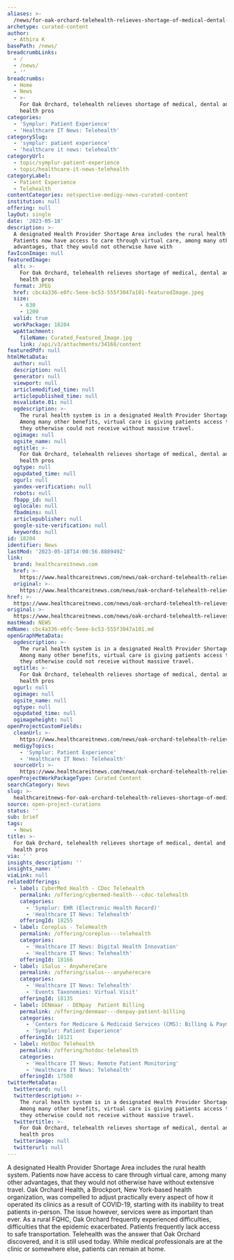 ```yaml
---
aliases: >-
  /news/for-oak-orchard-telehealth-relieves-shortage-of-medical-dental-and-mental-health-pros
archetype: curated-content
author:
  - Athira K
basePath: /news/
breadcrumbLinks:
  - /
  - /news/
  - ''
breadcrumbs:
  - Home
  - News
  - >-
    For Oak Orchard, telehealth relieves shortage of medical, dental and mental
    health pros
categories:
  - 'Symplur: Patient Experience'
  - 'Healthcare IT News: Telehealth'
categorySlug:
  - 'symplur: patient experience'
  - 'healthcare it news: telehealth'
categoryUrl:
  - topic/symplur-patient-experience
  - topic/healthcare-it-news-telehealth
categoryLabel:
  - Patient Experience
  - Telehealth
contentCategories: netspective-medigy-news-curated-content
institution: null
offering: null
layOut: single
date: '2023-05-18'
description: >-
  A designated Health Provider Shortage Area includes the rural health system.
  Patients now have access to care through virtual care, among many other
  advantages, that they would not otherwise have with
favIconImage: null
featuredImage:
  alt: >-
    For Oak Orchard, telehealth relieves shortage of medical, dental and mental
    health pros
  format: JPEG
  href: cbc4a336-e0fc-5eee-bc53-555f3047a101-featuredImage.jpeg
  size:
    - 630
    - 1200
  valid: true
  workPackage: 18204
  wpAttachment:
    fileName: Curated_Featured_Image.jpg
    link: /api/v3/attachments/34168/content
featuredPdf: null
htmlMetaData:
  author: null
  description: null
  generator: null
  viewport: null
  articlemodified_time: null
  articlepublished_time: null
  msvalidate.01: null
  ogdescription: >-
    The rural health system is in a designated Health Provider Shortage Area.
    Among many other benefits, virtual care is giving patients access to care
    they otherwise could not receive without massive travel.
  ogimage: null
  ogsite_name: null
  ogtitle: >-
    For Oak Orchard, telehealth relieves shortage of medical, dental and mental
    health pros
  ogtype: null
  ogupdated_time: null
  ogurl: null
  yandex-verification: null
  robots: null
  fbapp_id: null
  oglocale: null
  fbadmins: null
  articlepublisher: null
  google-site-verification: null
  keywords: null
id: 18204
identifier: News
lastMod: '2023-05-18T14:00:56.888949Z'
link:
  brand: healthcareitnews.com
  href: >-
    https://www.healthcareitnews.com/news/oak-orchard-telehealth-relieves-shortage-medical-dental-and-mental-health-pros
  original: >-
    https://www.healthcareitnews.com/news/oak-orchard-telehealth-relieves-shortage-medical-dental-and-mental-health-pros
href: >-
  https://www.healthcareitnews.com/news/oak-orchard-telehealth-relieves-shortage-medical-dental-and-mental-health-pros
original: >-
  https://www.healthcareitnews.com/news/oak-orchard-telehealth-relieves-shortage-medical-dental-and-mental-health-pros
mastHead: NEWS
mdName: cbc4a336-e0fc-5eee-bc53-555f3047a101.md
openGraphMetaData:
  ogdescription: >-
    The rural health system is in a designated Health Provider Shortage Area.
    Among many other benefits, virtual care is giving patients access to care
    they otherwise could not receive without massive travel.
  ogtitle: >-
    For Oak Orchard, telehealth relieves shortage of medical, dental and mental
    health pros
  ogurl: null
  ogimage: null
  ogsite_name: null
  ogtype: null
  ogupdated_time: null
  ogimageheight: null
openProjectCustomFields:
  cleanUrl: >-
    https://www.healthcareitnews.com/news/oak-orchard-telehealth-relieves-shortage-medical-dental-and-mental-health-pros
  medigyTopics:
    - 'Symplur: Patient Experience'
    - 'Healthcare IT News: Telehealth'
  sourceUrl: >-
    https://www.healthcareitnews.com/news/oak-orchard-telehealth-relieves-shortage-medical-dental-and-mental-health-pros
openProjectWorkPackageType: Curated Content
searchCategory: News
slug: >-
  healthcareitnews-for-oak-orchard-telehealth-relieves-shortage-of-medical-dental-and-mental-health-pros
source: open-project-curations
status: ''
sub: brief
tags:
  - News
title: >-
  For Oak Orchard, telehealth relieves shortage of medical, dental and mental
  health pros
via: ' '
insights_description: ''
insights_name: ''
viaLink: null
relatedOfferings:
  - label: CyberMed Health - CDoc Telehealth
    permalink: /offering/cybermed-health---cdoc-telehealth
    categories:
      - 'Symplur: EHR (Electronic Health Record)'
      - 'Healthcare IT News: Telehealth'
    offeringId: 18255
  - label: Coreplus - TeleHealth
    permalink: /offering/coreplus---telehealth
    categories:
      - 'Healthcare IT News: Digital Health Innovation'
      - 'Healthcare IT News: Telehealth'
    offeringId: 18166
  - label: iSalus - AnywhereCare
    permalink: /offering/isalus---anywherecare
    categories:
      - 'Healthcare IT News: Telehealth'
      - 'Events Taxonomies: Virtual Visit'
    offeringId: 18135
  - label: DENmaar - DENpay  Patient Billing
    permalink: /offering/denmaar---denpay-patient-billing
    categories:
      - 'Centers for Medicare & Medicaid Services (CMS): Billing & Payments'
      - 'Symplur: Patient Experience'
    offeringId: 18121
  - label: HotDoc Telehealth
    permalink: /offering/hotdoc-telehealth
    categories:
      - 'Healthcare IT News: Remote Patient Monitoring'
      - 'Healthcare IT News: Telehealth'
    offeringId: 17508
twitterMetaData:
  twittercard: null
  twitterdescription: >-
    The rural health system is in a designated Health Provider Shortage Area.
    Among many other benefits, virtual care is giving patients access to care
    they otherwise could not receive without massive travel.
  twittertitle: >-
    For Oak Orchard, telehealth relieves shortage of medical, dental and mental
    health pros
  twitterimage: null
  twitterurl: null
---
```

<p>A designated Health Provider Shortage Area includes the rural health system. Patients now have access to care through virtual care, among many other advantages, that they would not otherwise have without extensive travel. Oak Orchard Health, a Brockport, New York-based health organization, was compelled to adjust practically every aspect of how it operated its clinics as a result of COVID-19, starting with its inability to treat patients in-person. The issue however, services were as important than ever. As a rural FQHC, Oak Orchard frequently experienced difficulties, difficulties that the epidemic exacerbated. Patients frequently lack access to safe transportation. Telehealth was the answer that Oak Orchard discovered, and it is still used today. While medical professionals are at the clinic or somewhere else, patients can remain at home.</p>